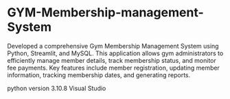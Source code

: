# GYM-Membership-management-System
Developed a comprehensive Gym Membership Management System using Python, Streamlit, and MySQL. This application allows gym administrators to efficiently manage member details, track membership status, and monitor fee payments. Key features include member registration, updating member information, tracking membership dates, and generating reports.

python version 3.10.8
Visual Studio 

